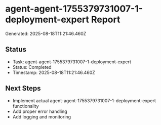 # agent-agent-1755379731007-1-deployment-expert Report

Generated: 2025-08-18T11:21:46.460Z

## Status
- Task: agent-agent-1755379731007-1-deployment-expert
- Status: Completed
- Timestamp: 2025-08-18T11:21:46.460Z

## Next Steps
- Implement actual agent-agent-1755379731007-1-deployment-expert functionality
- Add proper error handling
- Add logging and monitoring
